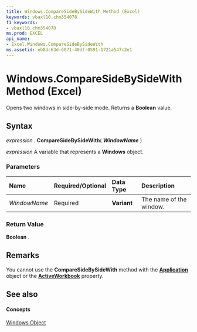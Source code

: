 ```yaml
---
title: Windows.CompareSideBySideWith Method (Excel)
keywords: vbaxl10.chm354078
f1_keywords:
- vbaxl10.chm354078
ms.prod: EXCEL
api_name:
- Excel.Windows.CompareSideBySideWith
ms.assetid: eb8dc63d-6071-40df-0591-1721a547c2e1
---
```



# Windows.CompareSideBySideWith Method (Excel)

Opens two windows in side-by-side mode. Returns a  **Boolean** value.


## Syntax

 _expression_ . **CompareSideBySideWith**( **_WindowName_** )

 _expression_ A variable that represents a **Windows** object.


### Parameters



|**Name**|**Required/Optional**|**Data Type**|**Description**|
|:-----|:-----|:-----|:-----|
| _WindowName_|Required| **Variant**|The name of the window.|

### Return Value

 **Boolean** .


## Remarks

You cannot use the  **CompareSideBySideWith** method with the **[Application](application-object-excel.md)** object or the **[ActiveWorkbook](application-activeworkbook-property-excel.md)** property.


## See also


#### Concepts


[Windows Object](windows-object-excel.md)

